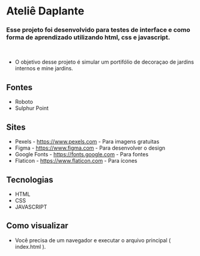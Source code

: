 # Ateliê Daplante

### Esse projeto foi desenvolvido para testes de interface e como forma de aprendizado utilizando html, css e javascript.

<br>

- O objetivo desse projeto é simular um portifólio de decoraçao de jardins internos e mine jardins.

## Fontes

- Roboto
- Sulphur Point

## Sites

- Pexels - https://www.pexels.com - Para imagens gratuitas
- Figma - https://www.figma.com - Para desenvolver o design
- Google Fonts - https://fonts.google.com - Para fontes
- Flaticon - https://www.flaticon.com - Para ícones

## Tecnologias

- HTML
- CSS
- JAVASCRIPT

## Como visualizar

- Você precisa de um navegador e executar o arquivo principal ( index.html ).
